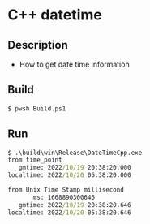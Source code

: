 # C++ datetime

## Description

* How to get date time information

## Build

````sh
$ pwsh Build.ps1
````

## Run

````bat
$ .\build\win\Release\DateTimeCpp.exe
from time_point
   gmtime: 2022/10/19 20:38:20.000
localtime: 2022/10/20 05:38:20.000

from Unix Time Stamp millisecond
       ms: 1668890300646
   gmtime: 2022/10/19 20:38:20.646
localtime: 2022/10/20 05:38:20.646
````